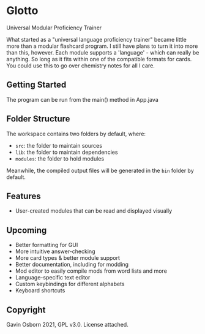 # Glotto
Universal Modular Proficiency Trainer

What started as a "universal language proficiency trainer" became little more than a modular flashcard program. I still have plans to turn it into more than this, however.
Each module supports a 'language' - which can really be anything. So long as it fits within one of the compatible formats for cards. You could use this to go over chemistry notes for all I care.

## Getting Started

The program can be run from the main() method in App.java

## Folder Structure

The workspace contains two folders by default, where:

- `src`: the folder to maintain sources
- `lib`: the folder to maintain dependencies
- `modules`: the folder to hold modules

Meanwhile, the compiled output files will be generated in the `bin` folder by default.

## Features

- User-created modules that can be read and displayed visually

## Upcoming

- Better formatting for GUI
- More intuitive answer-checking
- More card types & better module support
- Better documentation, including for modding
- Mod editor to easily compile mods from word lists and more
- Language-specific text editor
- Custom keybindings for different alphabets
- Keyboard shortcuts

## Copyright

Gavin Osborn 2021, GPL v3.0. License attached.
